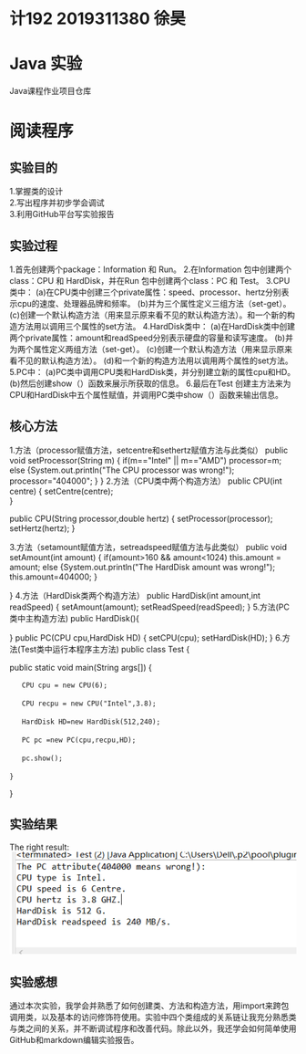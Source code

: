 # 计192 2019311380 徐昊
# Java 实验
Java课程作业项目仓库
# 阅读程序
## 实验目的
1.掌握类的设计  
2.写出程序并初步学会调试  
3.利用GitHub平台写实验报告  
## 实验过程
1.首先创建两个package：Information 和 Run。
2.在Information 包中创建两个class：CPU 和 HardDisk，并在Run 包中创建两个class：PC 和 Test。
3.CPU类中：
(a)在CPU类中创建三个private属性：speed、processor、hertz分别表示cpu的速度、处理器品牌和频率。
(b)并为三个属性定义三组方法（set-get）。
(c)创建一个默认构造方法（用来显示原来看不见的默认构造方法）。和一个新的构造方法用以调用三个属性的set方法。
4.HardDisk类中：
(a)在HardDisk类中创建两个private属性：amount和readSpeed分别表示硬盘的容量和读写速度。
(b)并为两个属性定义两组方法（set-get）。
(c)创建一个默认构造方法（用来显示原来看不见的默认构造方法）。
(d)和一个新的构造方法用以调用两个属性的set方法。
5.PC中：
(a)PC类中调用CPU类和HardDisk类，并分别建立新的属性cpu和HD。
(b)然后创建show（）函数来展示所获取的信息。
6.最后在Test 创建主方法来为CPU和HardDisk中五个属性赋值，并调用PC类中show（）函数来输出信息。
## 核心方法  

1.方法（processor赋值方法，setcentre和sethertz赋值方法与此类似）
public void setProcessor(String m) {
	if(m=="Intel" || m=="AMD")
		processor=m;
	    else 
	    	{System.out.println("The CPU processor was wrong!");
	    	processor="404000";
	    	}
	}
2.方法（CPU类中两个构造方法）
public CPU(int centre) {
	setCentre(centre);	
}

public CPU(String processor,double hertz) {
	setProcessor(processor);
	setHertz(hertz);
}

3.方法（setamount赋值方法，setreadspeed赋值方法与此类似）
public void setAmount(int amount) {
	if(amount>160 && amount<1024)
        this.amount = amount;
	else {System.out.println("The HardDisk amount was wrong!");
	this.amount=404000;
	}

 }
4.方法（HardDisk类两个构造方法）
public HardDisk(int amount,int readSpeed) {
	setAmount(amount);
	setReadSpeed(readSpeed);
}
5.方法(PC类中主构造方法)
public HardDisk(){
	
}
public PC(CPU cpu,HardDisk HD) {
	setCPU(cpu);
	setHardDisk(HD);
}
6.方法(Test类中运行本程序主方法)
public class Test {

   public static void main(String args[]) {

       CPU cpu = new CPU(6);
       
       CPU recpu = new CPU("Intel",3.8);

       HardDisk HD=new HardDisk(512,240);

       PC pc =new PC(cpu,recpu,HD);

       pc.show();

    }

}
## 实验结果
The right result:
![The right result](https://github.com/MOOxhnh/bipt-java-1/blob/main/%E8%BF%90%E8%A1%8C%E7%BB%93%E6%9E%9C.png) 
## 实验感想  
通过本次实验，我学会并熟悉了如何创建类、方法和构造方法，用import来跨包调用类，以及基本的访问修饰符使用。实验中四个类组成的关系链让我充分熟悉类与类之间的关系，并不断调试程序和改善代码。除此以外，我还学会如何简单使用GitHub和markdown编辑实验报告。
